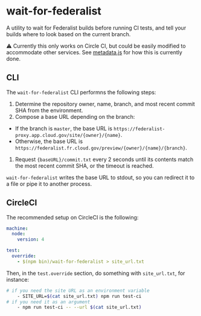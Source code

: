 # wait-for-federalist
A utility to wait for Federalist builds before running CI tests, and tell your builds where to look based on the current branch.

:warning: Currently this only works on Circle CI, but could be easily modified to accommodate other services. See [metadata.js](metadata.js) for how this is currently done.

## CLI
The `wait-for-federalist` CLI performns the following steps:

1. Determine the repository owner, name, branch, and most recent commit SHA from the environment.
1. Compose a base URL depending on the branch:
  * If the branch is `master`, the base URL is `https://federalist-proxy.app.cloud.gov/site/{owner}/{name}`.
  * Otherwise, the base URL is `https://federalist.fr.cloud.gov/preview/{owner}/{name}/{branch}`.
1. Request `{baseURL}/commit.txt` every 2 seconds until its contents match the most recent commit SHA, or the timeout is reached.

`wait-for-federalist` writes the base URL to stdout, so you can redirect it to a file or pipe it to another process.

## CircleCI
The recommended setup on CircleCI is the following:

```yml
machine:
  node:
    version: 4

test:
  override:
    - $(npm bin)/wait-for-federalist > site_url.txt
```

Then, in the `test.override` section, do something with `site_url.txt`, for instance:

```sh
# if you need the site URL as an environment variable
    - SITE_URL=$(cat site_url.txt) npm run test-ci
# if you need it as an argument
    - npm run test-ci -- --url $(cat site_url.txt)
```
